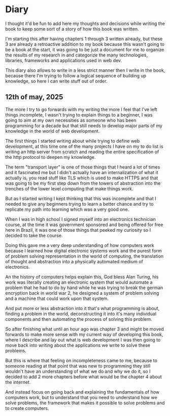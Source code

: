 # Diary

I thought it'd be fun to add here my thoughts and decisions while writing the book to keep some sort of a story of how this book was written.

I'm starting this after having chapters 1 through 3 written already, but these 3 are already a retroactive addition to my book because this wasn't going to be a book at the start, it was going to be just a document for me to organize the results of my research in and categorize the many technologies, libraries, frameworks and applications used in web dev.

This diary also allows to write in a less strict manner then I write in the book, because there I'm trying to follow a logical sequence of building up knowledge, so here I can write stuff out of order.

## 12th of may, 2025

The more I try to go forwards with my writing the more I feel that I've left things incomplete, I wasn't trying to explain things to a beginner, I was going to aim at my own necessities as someone who has been programming for a decade but that still needs to develop major parts of my knowledge in the world of web development.

The first things I started writing about while trying to define web development, at this time one of the many projects I have on my to do list is writing an http server from scratch and reading the entire specification of the http protocol to deepen my knowledge.

The term "transport layer" is one of those things that I heard a lot of times and it fascinated me but I didn't actually have an internalization of what it actually is, you read stuff like TLS which is used to make HTTPS and that was going to be my first step down from the towers of abstraction into the trenches of the lower level computing that make things work.

But as I started writing I kept thinking that this was incomplete and that I needed to give any beginners trying to learn a better chance and try to replicate my path into learning which was a very good one.

When I was in high school I signed myself into an electronics technician course, at the time it was government sponsored and being offered for free here in Brazil, it was one of those things that peeked my curiosity so I decided to take the course.

Doing this gave me a very deep understanding of how computers work because I learned how digital electronic systems work and the purest form of problem solving representation in the world of computing, the translation of thought and abstraction into a physically automated medium of electronics.

An the history of computers helps explain this, God bless Alan Turing, his work was literally creating an electronic system that would automate a problem that he had to do by hand while he was trying to break the german encryption back in world war 2, he designed a system of problem solving and a machine that could work upon that system.

And put more or less abstraction into it that's what programming is about, finding a problem in the world, deconstructing it into it's many individual components and then automating the process of solving this problem.

So after finishing what until an hour ago was chapter 3 and might be moved forwards to make more sense with my current way of developing this book, where I describe and lay out what is web development I was then going to move back into writing about the applications we write to solve these problems.

But this is where that feeling on incompleteness came to me, because to someone reading at that point that was new to programming they still wouldn't have an understanding of what we do and why we do it, so I decided to add 2 more chapters before what would be the chapter 4 about the internet.

And instead focus on going back and explaining the fundamentals of how computers work, but to understand that you need to understand how we solve problems, the framework that makes it possible to solve problems and to create computers.

